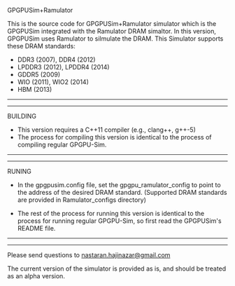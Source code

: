GPGPUSim+Ramulator

This is the source code for GPGPUSim+Ramulator simulator which is the GPGPUSim integrated with the Ramulator DRAM simaltor. In this version, GPGPUSim uses Ramulator to silmulate the DRAM. This Simulator supports these DRAM standards:

- DDR3 (2007), DDR4 (2012)
- LPDDR3 (2012), LPDDR4 (2014)
- GDDR5 (2009)
- WIO (2011), WIO2 (2014)
- HBM (2013)
-----------------------------------------------------
-----------------------------------------------------
BUILDING

- This version requires a C++11 compiler (e.g., clang++, g++-5)
- The process for compiling this version is identical to the process of compiling regular GPGPU-Sim.

-----------------------------------------------------
-----------------------------------------------------
RUNING

- In the gpgpusim.config file, set the gpgpu_ramulator_config to point to the address of the desired DRAM standard. (Supported DRAM standards are provided in Ramulator_configs directory)

- The rest of the process for running this version is identical to the process for running regular GPGPU-Sim, so first read the GPGPUSim's README file.

------------------------------------------------------
------------------------------------------------------
Please send questions to nastaran.hajinazar@gmail.com

The current version of the simulator is provided as is, and should be treated as an alpha version.
